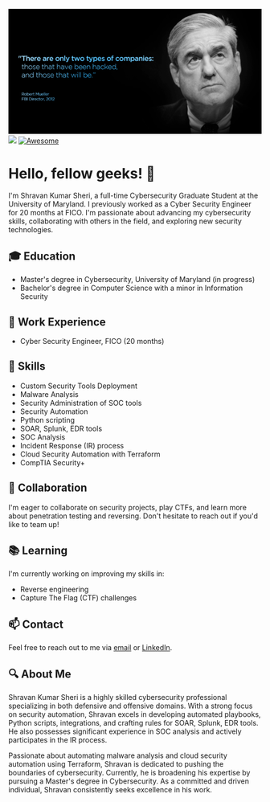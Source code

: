 ![banner](https://github.com/Sheri98/Sheri98/blob/main/548fae453086e729c1c3892c00a68a7a.png?v=4&s=500)
![](https://komarev.com/ghpvc/?username=Sheri98&color=blue)
[![Awesome](https://awesome.re/badge-flat2.svg)](https://awesome.re)

# Hello, fellow geeks! 👋

I'm Shravan Kumar Sheri, a full-time Cybersecurity Graduate Student at the University of Maryland. I previously worked as a Cyber Security Engineer for 20 months at FICO. I'm passionate about advancing my cybersecurity skills, collaborating with others in the field, and exploring new security technologies. 

## 🎓 Education

- Master's degree in Cybersecurity, University of Maryland (in progress)
- Bachelor's degree in Computer Science with a minor in Information Security

## 💼 Work Experience

- Cyber Security Engineer, FICO (20 months)

## 🌟 Skills

- Custom Security Tools Deployment
- Malware Analysis
- Security Administration of SOC tools
- Security Automation
- Python scripting
- SOAR, Splunk, EDR tools
- SOC Analysis
- Incident Response (IR) process
- Cloud Security Automation with Terraform
- CompTIA Security+

## 🤝 Collaboration

I'm eager to collaborate on security projects, play CTFs, and learn more about penetration testing and reversing. Don't hesitate to reach out if you'd like to team up!

## 📚 Learning

I'm currently working on improving my skills in:

- Reverse engineering
- Capture The Flag (CTF) challenges

## 📫 Contact

Feel free to reach out to me via [email](mailto:shravankumarsheri39@gmail.com) or [LinkedIn](https://www.linkedin.com/in/shravankumarsheri/).

## 🔍 About Me

Shravan Kumar Sheri is a highly skilled cybersecurity professional specializing in both defensive and offensive domains. With a strong focus on security automation, Shravan excels in developing automated playbooks, Python scripts, integrations, and crafting rules for SOAR, Splunk, EDR tools. He also possesses significant experience in SOC analysis and actively participates in the IR process.

Passionate about automating malware analysis and cloud security automation using Terraform, Shravan is dedicated to pushing the boundaries of cybersecurity. Currently, he is broadening his expertise by pursuing a Master's degree in Cybersecurity. As a committed and driven individual, Shravan consistently seeks excellence in his work.

